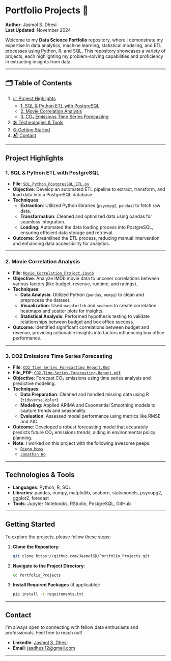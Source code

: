 # Portfolio Projects 🎯
**Author**: Jasmol S. Dhesi  
**Last Updated**: November 2024

Welcome to my **Data Science Portfolio** repository, where I demonstrate my expertise in data analytics, machine learning, statistical modeling, and ETL processes using Python, R, and SQL. This repository showcases a variety of projects, each highlighting my problem-solving capabilities and proficiency in extracting insights from data.

---

## 🗂️ Table of Contents
1. [📈 Project Highlights](#project-highlights)
    + [1. SQL & Python ETL with PostgreSQL](#1-sql--python-etl-with-postgresql)
    + [2. Movie Correlation Analysis](#2-movie-correlation-analysis)
    + [3. CO₂ Emissions Time Series Forecasting](#3-co2-emissions-time-series-forecasting)
2. [🛠️ Technologies & Tools](#️technologies--tools)
3. [⚙️ Getting Started](#️getting-started)
4. [📬 Contact](#️contact)


---

## Project Highlights

### 1. SQL & Python ETL with PostgreSQL
- **File**: [`SQL_Python_PostgresSQL_ETL.py`](https://github.com/JasmolSD/Portfolio_Projects/blob/main/SQL_Python_PostgresSQL_ETL.py)
- **Objective**: Develop an automated ETL pipeline to extract, transform, and load data into a PostgreSQL database.
- **Techniques**: 
  - **Extraction**: Utilized Python libraries (`psycopg2`, `pandas`) to fetch raw data.
  - **Transformation**: Cleaned and optimized data using pandas for seamless integration.
  - **Loading**: Automated the data loading process into PostgreSQL, ensuring efficient data storage and retrieval.
- **Outcome**: Streamlined the ETL process, reducing manual intervention and enhancing data accessibility for analytics.

---

### 2. Movie Correlation Analysis
- **File**: [`Movie_Correlation_Project.ipynb`](https://github.com/JasmolSD/Portfolio_Projects/blob/main/Movie_Correlation_Project.ipynb)
- **Objective**: Analyze IMDb movie data to uncover correlations between various factors (like budget, revenue, runtime, and ratings).
- **Techniques**: 
  - **Data Analysis**: Utilized Python (`pandas`, `numpy`) to clean and preprocess the dataset.
  - **Visualization**: Used `matplotlib` and `seaborn` to create correlation heatmaps and scatter plots for insights.
  - **Statistical Analysis**: Performed hypothesis testing to validate relationships between budget and box office success.
- **Outcome**: Identified significant correlations between budget and revenue, providing actionable insights into factors influencing box office performance.

---

### 3. CO2 Emissions Time Series Forecasting
- **File**: [`CO2 Time Series Forecasting Report.Rmd`](https://github.com/JasmolSD/Portfolio_Projects/blob/main/CO2%20Emissions%20Time%20Series%20Modelling/CO2%20Time%20Series%20Forecasting%20Report.Rmd)
- **File_PDF**: [`CO2-Time-Series-Forecasting-Report.pdf`](https://github.com/JasmolSD/Portfolio_Projects/blob/main/CO2%20Emissions%20Time%20Series%20Modelling/CO2-Time-Series-Forecasting-Report.pdf)
- **Objective**: Forecast CO₂ emissions using time series analysis and predictive modeling.
- **Techniques**:
  - **Data Preparation**: Cleaned and handled missing data using R (`tidyverse`, `dplyr`).
  - **Modeling**: Applied ARIMA and Exponential Smoothing models to capture trends and seasonality.
  - **Evaluation**: Assessed model performance using metrics like RMSE and AIC.
- **Outcome**: Developed a robust forecasting model that accurately predicts future CO₂ emissions trends, aiding in environmental policy planning.
- **Note**: I worked on this project with the following awesome peeps:
  - [`Diego Moss`](https://github.com/Mossd-2)
  - [`Jonathan Ho`](https://github.com/jonathanhorx)

---

## Technologies & Tools
- **Languages**: Python, R, SQL
- **Libraries**: pandas, numpy, matplotlib, seaborn, statsmodels, psycopg2, ggplot2, forecast
- **Tools**: Jupyter Notebooks, RStudio, PostgreSQL, GitHub

---

## Getting Started

To explore the projects, please follow these steps:

1. **Clone the Repository**:
    ```bash
    git clone https://github.com/JasmolSD/Portfolio_Projects.git
    ```
2. **Navigate to the Project Directory**:
    ```bash
    cd Portfolio_Projects
    ```
3. **Install Required Packages** (if applicable):
    ```bash
    pip install -r requirements.txt
    ```

---

## Contact

I'm always open to connecting with fellow data enthusiasts and professionals. Feel free to reach out!

- **LinkedIn**: [Jasmol S. Dhesi](https://www.linkedin.com/in/jasmol-dhesi/)
- **Email**: [jasdhesi12@gmail.com](jasdhesi12@gmail.com)

---
